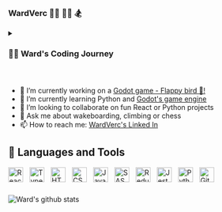 ### WardVerc 🏄‍♂️ 🧗‍♂️ 🏂 

<details>
 <summary><h3>👨‍💻 Ward's Coding Journey</h3></summary>
   I started my coding journey while playing FIFA and trading players, trying to profit of each sale. When you sell a player, you lose 5% of the sale, so I had to make sure I made more profit than 5%. I was tired of calculating it each time. So I wondered if I could make a small program that could do this. 1 bookread 'Head First Java' and a few weeks later I had my program that solved my problem. Since then I was hooked, excited about the possibilities of coding. I followed a course on freecodecamp.org and learned responsive web design (HTML, CSS). I quickly tried to get a job in IT. After a lot of emails, 1 company saw my potential and hired me as a software tester. I knew I was in the right sector. I decided to do a part of a bachelor's degree program, which thought me the basics of programming. After 2 years working as a tester, I graduated from the education and the company I worked for gave me the opportunity to work as a frontend developer. 
 Since then I'm loving each day working as a developer, and I'm still as eager to learn as I was trying to make my little calculator program 👾

  </details>

  #
  
- 🔭 I’m currently working on a <a href="https://github.com/WardVerc/flappybird/" target="_blank">Godot game - Flappy bird 🐥!</a>
- 🌱 I’m currently learning Python and <a href="https://godotengine.org/" target="_blank">Godot's game engine</a>
- 👯 I’m looking to collaborate on fun React or Python projects
- 💬 Ask me about wakeboarding, climbing or chess
- 📫 How to reach me: <a href="https://www.linkedin.com/in/ward-vercruyssen-05a089177/" target="_blank">WardVerc's Linked In</a>

## 🧰 Languages and Tools

<img align="left" alt="React" width="30px" style="padding-right:10px;" src="https://cdn.jsdelivr.net/gh/devicons/devicon/icons/react/react-original.svg" />
<img align="left" alt="TypeScript" width="30px" style="padding-right:10px;" src="https://cdn.jsdelivr.net/gh/devicons/devicon/icons/typescript/typescript-plain.svg" />
<img align="left" alt="HTML" width="30px" style="padding-right:10px;" src="https://cdn.jsdelivr.net/gh/devicons/devicon/icons/html5/html5-plain.svg" />
<img align="left" alt="CSS" width="30px" style="padding-right:10px;" src="https://cdn.jsdelivr.net/gh/devicons/devicon/icons/css3/css3-plain.svg" />
<img align="left" alt="JavaScript" width="30px" style="padding-right:10px;" src="https://cdn.jsdelivr.net/gh/devicons/devicon/icons/javascript/javascript-plain.svg" />
<img align="left" alt="SASS" width="30px" style="padding-right:10px;" src="https://cdn.jsdelivr.net/gh/devicons/devicon/icons/sass/sass-original.svg" />
<img align="left" alt="Redux" width="30px" style="padding-right:10px;" src="https://cdn.jsdelivr.net/gh/devicons/devicon/icons/redux/redux-original.svg" />
<img align="left" alt="Jest" width="30px" style="padding-right:10px;" src="https://cdn.jsdelivr.net/gh/devicons/devicon/icons/jest/jest-plain.svg" />
<img align="left" alt="Python" width="30px" style="padding-right:10px;" src="https://cdn.jsdelivr.net/gh/devicons/devicon/icons/python/python-plain.svg" />
<img align="left" alt="Git" width="30px" style="padding-right:10px;" src="https://cdn.jsdelivr.net/gh/devicons/devicon/icons/git/git-original.svg" />
<br />

#

![Ward's github stats](https://github-readme-stats.vercel.app/api?username=WardVerc&show_icons=true&theme=gruvbox)
